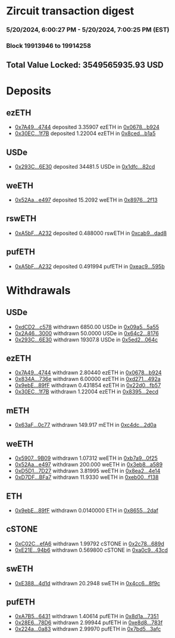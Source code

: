 # Zircuit transaction digest
### 5/20/2024, 6:00:27 PM - 5/20/2024, 7:00:25 PM (EST)
### Block 19913946 to 19914258

## Total Value Locked: 3549565935.93 USD

# Deposits
## ezETH
- [0x7A49...4744](https://etherscan.io/address/0x7A493Be5c2ce014cD049Bf178a1ac0Db1B434744) deposited 3.35907 ezETH in [0x0678...b924](https://etherscan.io/tx/0x7A493Be5c2ce014cD049Bf178a1ac0Db1B434744)
- [0x30EC...1f7B](https://etherscan.io/address/0x30EC09fEefC7578B2a59270326da33FF8A5F1f7B) deposited 1.22004 ezETH in [0x8ced...b1a5](https://etherscan.io/tx/0x30EC09fEefC7578B2a59270326da33FF8A5F1f7B)
## USDe
- [0x293C...6E30](https://etherscan.io/address/0x293C6937D8D82e05B01335F7B33FBA0c8e256E30) deposited 34481.5 USDe in [0x1dfc...82cd](https://etherscan.io/tx/0x293C6937D8D82e05B01335F7B33FBA0c8e256E30)
## weETH
- [0x52Aa...e497](https://etherscan.io/address/0x52Aa899454998Be5b000Ad077a46Bbe360F4e497) deposited 15.2092 weETH in [0x8976...2f13](https://etherscan.io/tx/0x52Aa899454998Be5b000Ad077a46Bbe360F4e497)
## rswETH
- [0xA5bF...A232](https://etherscan.io/address/0xA5bFFf055fA6c165f9eB9b2995E4FfF4285DA232) deposited 0.488000 rswETH in [0xcab9...dad8](https://etherscan.io/tx/0xA5bFFf055fA6c165f9eB9b2995E4FfF4285DA232)
## pufETH
- [0xA5bF...A232](https://etherscan.io/address/0xA5bFFf055fA6c165f9eB9b2995E4FfF4285DA232) deposited 0.491994 pufETH in [0xeac9...595b](https://etherscan.io/tx/0xA5bFFf055fA6c165f9eB9b2995E4FfF4285DA232)
# Withdrawals
## USDe
- [0xdCD2...c578](https://etherscan.io/address/0xdCD219C85863FC8eEcd8b743FaaBFc6de234c578) withdrawn 6850.00 USDe in [0x09a5...5a55](https://etherscan.io/tx/0xdCD219C85863FC8eEcd8b743FaaBFc6de234c578)
- [0x2A46...3000](https://etherscan.io/address/0x2A468717510989A7C77d1752b536Cc98d1BF3000) withdrawn 50.0000 USDe in [0x64c2...8176](https://etherscan.io/tx/0x2A468717510989A7C77d1752b536Cc98d1BF3000)
- [0x293C...6E30](https://etherscan.io/address/0x293C6937D8D82e05B01335F7B33FBA0c8e256E30) withdrawn 19307.8 USDe in [0x5ed2...064c](https://etherscan.io/tx/0x293C6937D8D82e05B01335F7B33FBA0c8e256E30)
## ezETH
- [0x7A49...4744](https://etherscan.io/address/0x7A493Be5c2ce014cD049Bf178a1ac0Db1B434744) withdrawn 2.80440 ezETH in [0x0678...b924](https://etherscan.io/tx/0x7A493Be5c2ce014cD049Bf178a1ac0Db1B434744)
- [0x834A...736e](https://etherscan.io/address/0x834A2eCbF149D13a702fFDF2B9607405ec79736e) withdrawn 6.00000 ezETH in [0xd271...492a](https://etherscan.io/tx/0x834A2eCbF149D13a702fFDF2B9607405ec79736e)
- [0x9ebE...89fF](https://etherscan.io/address/0x9ebE151356f690cE3eaADc8DDadd0DCc3b9a89fF) withdrawn 0.431854 ezETH in [0x22d0...fb57](https://etherscan.io/tx/0x9ebE151356f690cE3eaADc8DDadd0DCc3b9a89fF)
- [0x30EC...1f7B](https://etherscan.io/address/0x30EC09fEefC7578B2a59270326da33FF8A5F1f7B) withdrawn 1.22004 ezETH in [0x8395...2ecd](https://etherscan.io/tx/0x30EC09fEefC7578B2a59270326da33FF8A5F1f7B)
## mETH
- [0x63aF...0c77](https://etherscan.io/address/0x63aF642D69629d6d1aA609860C66c01818d10c77) withdrawn 149.917 mETH in [0xc4dc...2d0a](https://etherscan.io/tx/0x63aF642D69629d6d1aA609860C66c01818d10c77)
## weETH
- [0x5907...9B09](https://etherscan.io/address/0x59072B3a3287F4a75cadfb36D671A2f0d1959B09) withdrawn 1.07312 weETH in [0xb7a9...0f25](https://etherscan.io/tx/0x59072B3a3287F4a75cadfb36D671A2f0d1959B09)
- [0x52Aa...e497](https://etherscan.io/address/0x52Aa899454998Be5b000Ad077a46Bbe360F4e497) withdrawn 200.000 weETH in [0x3eb8...a589](https://etherscan.io/tx/0x52Aa899454998Be5b000Ad077a46Bbe360F4e497)
- [0xD5D1...7D27](https://etherscan.io/address/0xD5D13a2dD84Ae238121fc548393e447b13037D27) withdrawn 3.81995 weETH in [0x8ea2...4e14](https://etherscan.io/tx/0xD5D13a2dD84Ae238121fc548393e447b13037D27)
- [0xD7DF...BFa7](https://etherscan.io/address/0xD7DF7E085214743530afF339aFC420c7c720BFa7) withdrawn 11.9330 weETH in [0xeb00...f138](https://etherscan.io/tx/0xD7DF7E085214743530afF339aFC420c7c720BFa7)
## ETH
- [0x9ebE...89fF](https://etherscan.io/address/0x9ebE151356f690cE3eaADc8DDadd0DCc3b9a89fF) withdrawn 0.0140000 ETH in [0x8655...2daf](https://etherscan.io/tx/0x9ebE151356f690cE3eaADc8DDadd0DCc3b9a89fF)
## cSTONE
- [0xC02C...efA6](https://etherscan.io/address/0xC02C673e0BA3FCD17EE3EC9876CA11422e22efA6) withdrawn 1.99792 cSTONE in [0x2c78...689d](https://etherscan.io/tx/0xC02C673e0BA3FCD17EE3EC9876CA11422e22efA6)
- [0xE21E...94b6](https://etherscan.io/address/0xE21E9a10464D4d71d5A6908eB24560C8993594b6) withdrawn 0.569800 cSTONE in [0xa0c9...43cd](https://etherscan.io/tx/0xE21E9a10464D4d71d5A6908eB24560C8993594b6)
## swETH
- [0xE388...4d1d](https://etherscan.io/address/0xE38837BDB470ceB95a14831715ACB74344b64d1d) withdrawn 20.2948 swETH in [0x4cc6...8f9c](https://etherscan.io/tx/0xE38837BDB470ceB95a14831715ACB74344b64d1d)
## pufETH
- [0xA7B5...6431](https://etherscan.io/address/0xA7B5158eD8B759afD918F67A198B305CB4216431) withdrawn 1.40614 pufETH in [0x8d1a...7351](https://etherscan.io/tx/0xA7B5158eD8B759afD918F67A198B305CB4216431)
- [0x28E6...78D6](https://etherscan.io/address/0x28E6ee50945285EB62aB0E8821034597A97078D6) withdrawn 2.99944 pufETH in [0xe8d8...783f](https://etherscan.io/tx/0x28E6ee50945285EB62aB0E8821034597A97078D6)
- [0x224a...0a83](https://etherscan.io/address/0x224adb3a0Aa227D9004929e53b1c0c1C54aC0a83) withdrawn 2.99970 pufETH in [0x7bd5...3afc](https://etherscan.io/tx/0x224adb3a0Aa227D9004929e53b1c0c1C54aC0a83)
